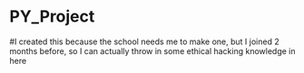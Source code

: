 # PY_Project
#I created this because the school needs me to make one, but I joined 2 months before, so I can actually throw in some ethical hacking knowledge in here
